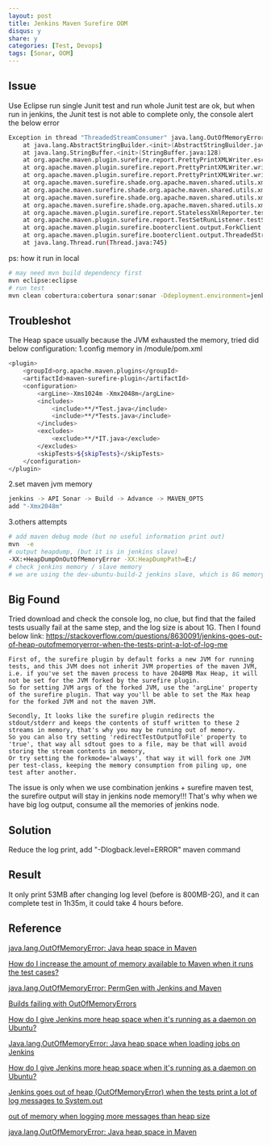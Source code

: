 ```yaml
---
layout: post
title: Jenkins Maven Surefire OOM
disqus: y
share: y
categories: [Test, Devops]
tags: [Sonar, OOM]
---
```


Issue
-----
Use Eclipse run single Junit test and run whole Junit test are ok, but when run in jenkins, the Junit test is not able to complete only, the console alert the below error
```bash
Exception in thread "ThreadedStreamConsumer" java.lang.OutOfMemoryError: Java heap space
	at java.lang.AbstractStringBuilder.<init>(AbstractStringBuilder.java:68)
	at java.lang.StringBuffer.<init>(StringBuffer.java:128)
	at org.apache.maven.plugin.surefire.report.PrettyPrintXMLWriter.escapeXml(PrettyPrintXMLWriter.java:134)
	at org.apache.maven.plugin.surefire.report.PrettyPrintXMLWriter.writeText(PrettyPrintXMLWriter.java:126)
	at org.apache.maven.plugin.surefire.report.PrettyPrintXMLWriter.writeText(PrettyPrintXMLWriter.java:108)
	at org.apache.maven.surefire.shade.org.apache.maven.shared.utils.xml.Xpp3DomWriter.write(Xpp3DomWriter.java:64)
	at org.apache.maven.surefire.shade.org.apache.maven.shared.utils.xml.Xpp3DomWriter.write(Xpp3DomWriter.java:56)
	at org.apache.maven.surefire.shade.org.apache.maven.shared.utils.xml.Xpp3DomWriter.write(Xpp3DomWriter.java:56)
	at org.apache.maven.surefire.shade.org.apache.maven.shared.utils.xml.Xpp3DomWriter.write(Xpp3DomWriter.java:42)
	at org.apache.maven.plugin.surefire.report.StatelessXmlReporter.testSetCompleted(StatelessXmlReporter.java:134)
	at org.apache.maven.plugin.surefire.report.TestSetRunListener.testSetCompleted(TestSetRunListener.java:131)
	at org.apache.maven.plugin.surefire.booterclient.output.ForkClient.consumeLine(ForkClient.java:105)
	at org.apache.maven.plugin.surefire.booterclient.output.ThreadedStreamConsumer$Pumper.run(ThreadedStreamConsumer.java:67)
	at java.lang.Thread.run(Thread.java:745)
```
ps: how it run in local
```bash
# may need mvn build dependency first
mvn eclipse:eclipse
# run test
mvn clean cobertura:cobertura sonar:sonar -Ddeployment.environment=jenkins -DskipTests=false -Dlogback.level=ERROR -fn
```

Troubleshot
-----------
The Heap space usually because the JVM exhausted the memory, tried did below configuration:
1.config memory in /module/pom.xml

```bash
<plugin>
	<groupId>org.apache.maven.plugins</groupId>
	<artifactId>maven-surefire-plugin</artifactId>
	<configuration>
		<argLine>-Xms1024m -Xmx2048m</argLine>
		<includes>
			<include>**/*Test.java</include>
			<include>**/*Tests.java</include>
		</includes>
		<excludes>
			<exclude>**/*IT.java</exclude>
		</excludes>
		<skipTests>${skipTests}</skipTests>
	</configuration>
</plugin>
```
2.set maven jvm memory

```bash
jenkins -> API Sonar -> Build -> Advance -> MAVEN_OPTS 
add "-Xmx2048m"
```

3.others attempts

```bash
# add maven debug mode (but no useful information print out)
mvn  -e
# output heapdump, (but it is in jenkins slave)
-XX:+HeapDumpOnOutOfMemoryError -XX:HeapDumpPath=E:/
# check jenkins memory / slave memory
# we are using the dev-ubuntu-build-2 jenkins slave, which is 8G memory VM, we can customize the slave by add JAVA_ARGS="-Xmx2048m", but it is controlled by IT
```

Big Found
---------
Tried download and check the console log, no clue, but find that the failed tests usually fail at the same step, and the log size is about 1G. Then I found below link:
https://stackoverflow.com/questions/8630091/jenkins-goes-out-of-heap-outofmemoryerror-when-the-tests-print-a-lot-of-log-me
```
First of, the surefire plugin by default forks a new JVM for running tests, and this JVM does not inherit JVM properties of the maven JVM, i.e. if you've set the maven process to have 2048MB Max Heap, it will not be set for the JVM forked by the surefire plugin.
So for setting JVM args of the forked JVM, use the 'argLine' property of the surefire plugin. That way you'll be able to set the Max heap for the forked JVM and not the maven JVM.

Secondly, It looks like the surefire plugin redirects the stdout/stderr and keeps the contents of stuff written to these 2 streams in memory, that's why you may be running out of memory.
So you can also try setting 'redirectTestOutputToFile' property to 'true', that way all sdtout goes to a file, may be that will avoid storing the stream contents in memory,
Or try setting the forkmode='always', that way it will fork one JVM per test-class, keeping the memory consumption from piling up, one test after another.
```

The issue is only when we use combination jenkins + surefire maven test, the surefire output will stay in jenkins node memory!!! That's why when we have big log output, consume all the memories of jenkins node.

Solution
--------
Reduce the log print, add "-Dlogback.level=ERROR" maven command

Result
------
It only print 53MB after changing log level (before is 800MB-2G), and it can complete test in 1h35m, it could take 4 hours before.


Reference
---------
[java.lang.OutOfMemoryError: Java heap space in Maven](https://stackoverflow.com/questions/4066424/java-lang-outofmemoryerror-java-heap-space-in-maven)

[How do I increase the amount of memory available to Maven when it runs the test cases?](https://confluence.slac.stanford.edu/pages/viewpage.action?pageId=38246)

[java.lang.OutOfMemoryError: PermGen with Jenkins and Maven](https://stackoverflow.com/questions/20852013/java-lang-outofmemoryerror-permgen-with-jenkins-and-maven/20876642)

[Builds failing with OutOfMemoryErrors](https://wiki.jenkins.io/display/JENKINS/Builds+failing+with+OutOfMemoryErrors)

[How do I give Jenkins more heap space when it's running as a daemon on Ubuntu?](https://stackoverflow.com/questions/14762162/how-do-i-give-jenkins-more-heap-space-when-its-running-as-a-daemon-on-ubuntu)

[Java.lang.OutOfMemoryError: Java heap space when loading jobs on Jenkins](https://stackoverflow.com/questions/25371965/java-lang-outofmemoryerror-java-heap-space-when-loading-jobs-on-jenkins)

[How do I give Jenkins more heap space when it's running as a daemon on Ubuntu?](https://stackoverflow.com/questions/14762162/how-do-i-give-jenkins-more-heap-space-when-its-running-as-a-daemon-on-ubuntu)

[Jenkins goes out of heap (OutOfMemoryError) when the tests print a lot of log messages to System.out](https://stackoverflow.com/questions/8630091/jenkins-goes-out-of-heap-outofmemoryerror-when-the-tests-print-a-lot-of-log-me)

[out of memory when logging more messages than heap size](https://issues.apache.org/jira/browse/SUREFIRE-938)

[java.lang.OutOfMemoryError: Java heap space in Maven](https://stackoverflow.com/questions/4066424/java-lang-outofmemoryerror-java-heap-space-in-maven)
